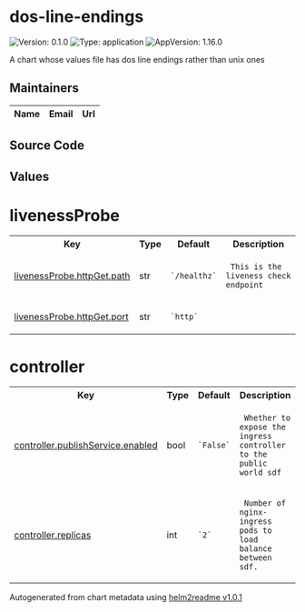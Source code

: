 
# dos-line-endings



![Version: 0.1.0](https://img.shields.io/badge/Version-0.1.0-informational?style=flat-square) ![Type: application](https://img.shields.io/badge/Type-application-informational?style=flat-square) ![AppVersion: 1.16.0](https://img.shields.io/badge/AppVersion-1.16.0-informational?style=flat-square)



A chart whose values file has dos line endings rather than unix ones





## Maintainers

| Name | Email | Url |
| ---- | ------ | --- |




## Source Code





## Values



<h1>livenessProbe</h1>
<table style="">
    <tr>
        <th>Key</th>
        <th>Type</th>
        <th>Default</th>
        <th>Description</th>
    </tr>
<tr style="" ><td>

[livenessProbe.httpGet.path](./values.yaml#L8)

</td><td>str</td><td><code>`/healthz`</code></td><td><p><code> This is the liveness check endpoint</code></p></td></tr><tr style="" ><td>

[livenessProbe.httpGet.port](./values.yaml#L9)

</td><td>str</td><td><code>`http`</code></td><td></td></tr>
</table>

<h1>controller</h1>
<table style="">
    <tr>
        <th>Key</th>
        <th>Type</th>
        <th>Default</th>
        <th>Description</th>
    </tr>
<tr style="" ><td>

[controller.publishService.enabled](./values.yaml#L14)

</td><td>bool</td><td><code>`False`</code></td><td><p><code> Whether to expose the ingress controller to the public world sdf</code></p></td></tr><tr style="" ><td>

[controller.replicas](./values.yaml#L18)

</td><td>int</td><td><code>`2`</code></td><td><p><code> Number of nginx-ingress pods to load balance between sdf.</code></p></td></tr>
</table>



Autogenerated from chart metadata using [helm2readme v1.0.1](https://github.com/tactful-ai/helm2readme)
    